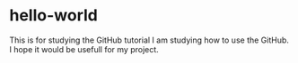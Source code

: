 # hello-world
This is for studying the GitHub tutorial
I am studying how to use the GitHub. I hope it would be usefull for my project.

